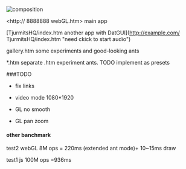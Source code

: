 
![composition](/footer.png)

<http:// 8888888  webGL.htm>			main app

[TjurmitsHQ/index.htm  another app with DatGUI](http://example.com/   TjurmitsHQ/index.htm "need ckick to start audio")

gallery.htm				some experiments and good-looking ants

*.htm 					separate .htm experiment ants. TODO implement as presets

###TODO
* fix links

* video mode 1080*1920

* GL no smooth

* GL pan zoom

#### other banchmark

test2 webGL 8M ops = 220ms (extended ant mode)+  10~15ms draw

test1 js 100M ops =936ms


